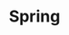 ---
layout: list
title: Spring
slug: spring
description: >
    Spring을 공부하고 기록하는 곳 입니다.
type: category
menu: true
submenu: false
---